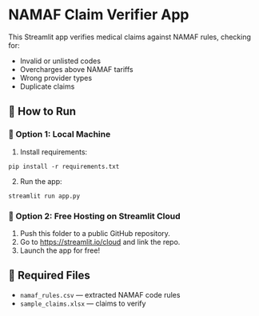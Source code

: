 
# NAMAF Claim Verifier App

This Streamlit app verifies medical claims against NAMAF rules, checking for:
- Invalid or unlisted codes
- Overcharges above NAMAF tariffs
- Wrong provider types
- Duplicate claims

## 🚀 How to Run

### 🔹 Option 1: Local Machine
1. Install requirements:
```
pip install -r requirements.txt
```
2. Run the app:
```
streamlit run app.py
```

### 🔹 Option 2: Free Hosting on Streamlit Cloud
1. Push this folder to a public GitHub repository.
2. Go to https://streamlit.io/cloud and link the repo.
3. Launch the app for free!

## 📂 Required Files
- `namaf_rules.csv` — extracted NAMAF code rules
- `sample_claims.xlsx` — claims to verify
